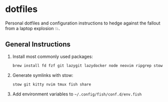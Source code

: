 # dotfiles

Personal dotfiles and configuration instructions to hedge against the fallout from a laptop explosion 💥.

## General Instructions

1. Install most commonly used packages:

    ```bash
    brew install fd fzf git lazygit lazydocker node neovim ripgrep stow eza
    ```

1. Generate symlinks with stow:

    ```bash
    stow git kitty nvim tmux fish share
    ```

1. Add environment variables to `~/.config/fish/conf.d/env.fish`
